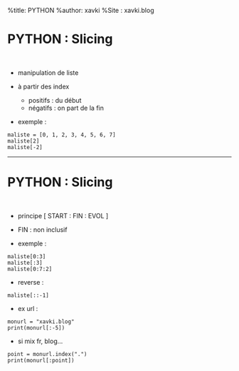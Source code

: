 %title: PYTHON
%author: xavki
%Site : xavki.blog


# PYTHON : Slicing

<br>


* manipulation de liste

* à partir des index
	* positifs : du début
	* négatifs : on part de la fin

* exemple :

```
maliste = [0, 1, 2, 3, 4, 5, 6, 7]
maliste[2]
maliste[-2]
```

-----------------------------------------------------

# PYTHON : Slicing


<br>


* principe [ START : FIN : EVOL ]

* FIN : non inclusif

* exemple :

```
maliste[0:3]
maliste[:3]
maliste[0:7:2]
```

* reverse :

```
maliste[::-1]
```

* ex url :

```
monurl = "xavki.blog"
print(monurl[:-5])
```

* si mix fr, blog...

```
point = monurl.index(".")
print(monurl[:point])
```
